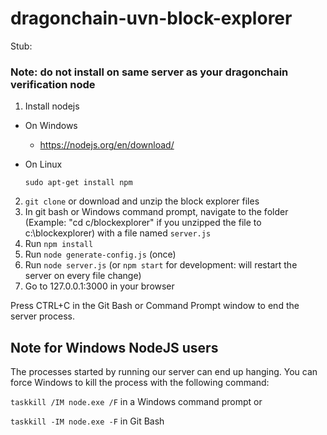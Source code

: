 # dragonchain-uvn-block-explorer

Stub:

### Note: do not install on same server as your dragonchain verification node

1. Install nodejs
  - On Windows
    - https://nodejs.org/en/download/
  - On Linux

    ```sudo apt-get install npm```


2. ```git clone``` or download and unzip the block explorer files
3. In git bash or Windows command prompt, navigate to the folder (Example: "cd c/blockexplorer" if you unzipped the file to c:\blockexplorer) with a file named ```server.js```
4. Run ```npm install```
5. Run ```node generate-config.js``` (once)
6. Run ```node server.js``` (or ```npm start``` for development: will restart the server on every file change)
7. Go to 127.0.0.1:3000 in your browser

Press CTRL+C in the Git Bash or Command Prompt window to end the server process.

## Note for Windows NodeJS users

The processes started by running our server can end up hanging. You can force Windows to kill the process with the following command:

```taskkill /IM node.exe /F``` in a Windows command prompt or

```taskkill -IM node.exe -F``` in Git Bash